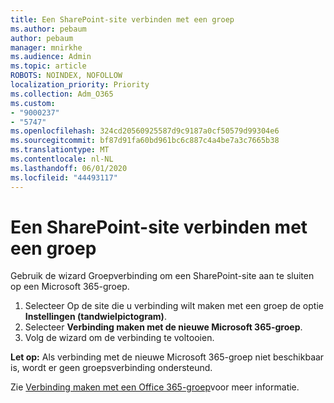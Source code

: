 ```yaml
---
title: Een SharePoint-site verbinden met een groep
ms.author: pebaum
author: pebaum
manager: mnirkhe
ms.audience: Admin
ms.topic: article
ROBOTS: NOINDEX, NOFOLLOW
localization_priority: Priority
ms.collection: Adm_O365
ms.custom:
- "9000237"
- "5747"
ms.openlocfilehash: 324cd20560925587d9c9187a0cf50579d99304e6
ms.sourcegitcommit: bf87d91fa60bd961bc6c887c4a4be7a3c7665b38
ms.translationtype: MT
ms.contentlocale: nl-NL
ms.lasthandoff: 06/01/2020
ms.locfileid: "44493117"
---
```

# <a name="connect-a-sharepoint-site-to-a-group"></a>Een SharePoint-site verbinden met een groep

Gebruik de wizard Groepverbinding om een SharePoint-site aan te sluiten op een Microsoft 365-groep.

1. Selecteer Op de site die u verbinding wilt maken met een groep de optie **Instellingen (tandwielpictogram)**.
2. Selecteer **Verbinding maken met de nieuwe Microsoft 365-groep**.
3. Volg de wizard om de verbinding te voltooien.

**Let op:**  Als verbinding met de nieuwe Microsoft 365-groep niet beschikbaar is, wordt er geen groepsverbinding ondersteund.

Zie [Verbinding maken met een Office 365-groep](https://docs.microsoft.com/sharepoint/dev/transform/modernize-connect-to-office365-group)voor meer informatie.